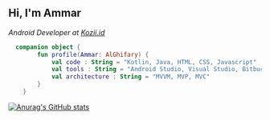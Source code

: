 
<h2> Hi, I'm Ammar</h2>


<p><em>Android Developer at <a href="https://www.kozii.id/">Kozii.id</a>
  
</em></p>


```kotlin
  companion object {
        fun profile(Ammar: AlGhifary) {
            val code : String = "Kotlin, Java, HTML, CSS, Javascript"
            val tools : String = "Android Studio, Visual Studio, Bitbucket, Git, Figma
            val architecture : String = "MVVM, MVP, MVC"
        }
    }
```

[![Anurag's GitHub stats](https://github-readme-stats.vercel.app/api?username=AmmarAlGhifary)](https://github.com/anuraghazra/github-readme-stats)

